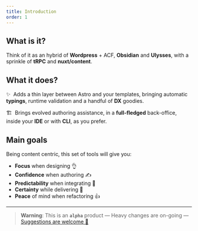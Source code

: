 ```yaml
---
title: Introduction
order: 1
---
```


## What is it?

Think of it as an hybrid of **Wordpress** + ACF, **Obsidian** and **Ulysses**, with a sprinkle of **tRPC** and **nuxt/content**.

## What it does?

✨  Adds a thin layer between Astro and your templates, bringing automatic **typings**, runtime validation and a handful of **DX** goodies.

🏗  Brings evolved authoring assistance, in a **full-fledged** back-office, inside your **IDE** or with **CLI**, as you prefer.

## Main goals

Being content centric, this set of tools will give you:

- **Focus** when designing 👌
- **Confidence** when authoring ✍️
- **Predictability** when integrating 🤝
- **Certainty** while delivering 💪
- **Peace** of mind when refactoring 👍

---

> **Warning**: This is an **`alpha`** product — Heavy changes are on-going — [Suggestions are welcome 👐](https://github.com/JulianCataldo/astro-content/issues)
